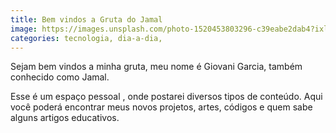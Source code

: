 ```yaml
---
title: Bem vindos a Gruta do Jamal
image: https://images.unsplash.com/photo-1520453803296-c39eabe2dab4?ixlib=rb-1.2.1&ixid=eyJhcHBfaWQiOjEyMDd9&auto=format&fit=crop&w=1012&q=80
categories: tecnologia, dia-a-dia, 
---
```

Sejam bem vindos a minha gruta, meu nome é Giovani Garcia, também conhecido como Jamal.

Esse é um espaço pessoal , onde postarei diversos tipos de conteúdo.
Aqui você poderá encontrar meus novos projetos, artes, códigos e quem sabe alguns artigos educativos.

